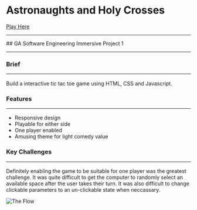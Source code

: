 # Astronaughts and Holy Crosses
[Play Here](https://tomcat-js.github.io/Astronaughts-and-Holy-Crosses/)
 <hr /> 
## GA Software Engineering Immersive Project 1<hr /> 

### Brief <hr />
Build a interactive tic tac toe game using HTML, CSS and Javascript.

### Features <hr />
- Responsive design
- Playable for either side
- One player enabled 
- Amusing theme for light comedy value

### Key Challenges <hr />
Definitely enabling the game to be suitable for one player was the greatest challenge. It was quite difficult to get the computer to randomly select an available space after the user takes their turn. It was also difficult to change clickable parameters to an un-clickable state when neccassary. 

![The Flow](https://i.imgur.com/1ZuIvju.jpg)
